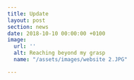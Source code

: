 ```yaml
---
title: Update
layout: post
section: news
date: 2018-10-10 00:00:00 +0100
image:
  url: ''
  alt: Reaching beyond my grasp
  name: "/assets/images/website 2.JPG"

---
```

